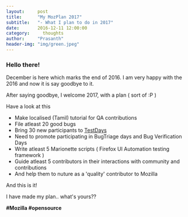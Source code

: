 ```yaml
---
layout:     post
title:      "My MozPlan 2017"
subtitle:   "- What I plan to do in 2017"
date:       2016-12-11 12:00:00
category:	  thoughts
author:     "Prasanth"
header-img: "img/green.jpeg"
---
```

<h3>Hello there!</h3>
<p>December is here which marks the end of 2016. I am very happy with the 2016 and now it is say goodbye to it.</p>
<p>After saying goodbye, I welcome 2017, with a plan ( sort of :P )</p>
<p>Have a look at this</p>
<ul>
<li>Make localised (Tamil) tutorial for QA contributions</li>
<li>File atleast 20 good bugs</li>
<li>Bring 30 new participants to <a href="https://wiki.mozilla.org/QA/Testdays">TestDays</a></li>
<li>Need to promote participating in BugTriage days and Bug Verification Days</li>
<li>Write atleast 5 Marionette scripts ( Firefox UI Automation testing framework )</li>
<li>Guide atleast 5 contributors in their interactions with community and contributions</li>
<li>And help them to nuture as a 'quality' contributor to Mozilla</p>
</ul>
<p>And this is it!</p>
<p>I have made my plan.. what's yours?? </p>
<b>#Mozilla #opensource</b>
